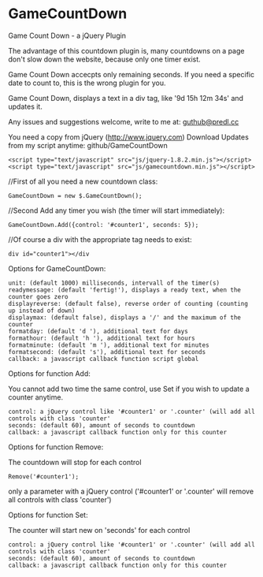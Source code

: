 GameCountDown
=============

Game Count Down - a jQuery Plugin

The advantage of this countdown plugin is, many countdowns on a page don't slow down the website, because only one timer exist.

Game Count Down accecpts only remaining seconds. If you need a specific date to count to, this is the wrong plugin for you.

Game Count Down, displays a text in a div tag, like '9d 15h 12m 34s' and updates it.

Any issues and suggestions welcome, write to me at: guthub@predl.cc

You need a copy from jQuery (http://www.jquery.com)
Download Updates from my script anytime: github/GameCountDown

	<script type="text/javascript" src="js/jquery-1.8.2.min.js"></script>
	<script type="text/javascript" src="js/gamecountdown.min.js"></script>

//First of all you need a new countdown class:

	GameCountDown = new $.GameCountDown();

//Second Add any timer you wish (the timer will start immediately):

	GameCountDown.Add({control: '#counter1', seconds: 5});

//Of course a div with the appropriate tag needs to exist:

	div id="counter1"></div

Options for GameCountDown:

	unit: (default 1000) milliseconds, intervall of the timer(s)
	readymessage: (default 'fertig!'), displays a ready text, when the counter goes zero
	displayreverse: (default false), reverse order of counting (counting up instead of down)
	displaymax: (default false), displays a '/' and the maximum of the counter
	formatday: (default 'd '), additional text for days
	formathour: (default 'h '), additional text for hours
	formatminute: (default 'm '), additional text for minutes
	formatsecond: (default 's'), additional text for seconds
	callback: a javascript callback function script global

Options for function Add:

You cannot add two time the same control, use Set if you wish to update a counter anytime.

	control: a jQuery control like '#counter1' or '.counter' (will add all controls with class 'counter'
	seconds: (default 60), amount of seconds to countdown
	callback: a javascript callback function only for this counter

Options for function Remove:

The countdown will stop for each control

	Remove('#counter1');

only a parameter with a jQuery control ('#counter1' or '.counter' will remove all controls with class 'counter')

Options for function Set:

The counter will start new on 'seconds' for each control

	control: a jQuery control like '#counter1' or '.counter' (will add all controls with class 'counter'
	seconds: (default 60), amount of seconds to countdown
	callback: a javascript callback function only for this counter

